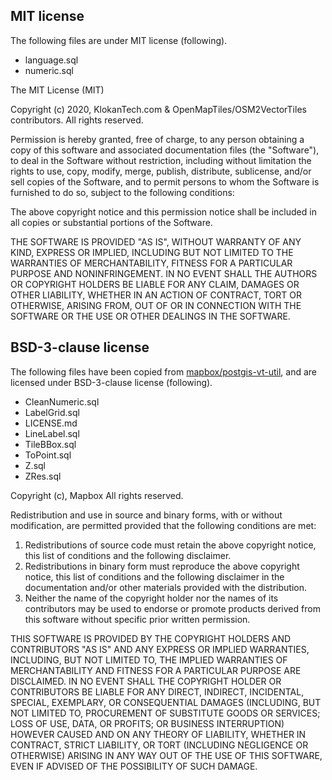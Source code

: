 ## MIT license
The following files are under MIT license (following).  

* language.sql
* numeric.sql

The MIT License (MIT)

Copyright (c) 2020, KlokanTech.com & OpenMapTiles/OSM2VectorTiles contributors.
All rights reserved.

Permission is hereby granted, free of charge, to any person obtaining a copy
of this software and associated documentation files (the "Software"), to deal
in the Software without restriction, including without limitation the rights
to use, copy, modify, merge, publish, distribute, sublicense, and/or sell
copies of the Software, and to permit persons to whom the Software is
furnished to do so, subject to the following conditions:

The above copyright notice and this permission notice shall be included in all
copies or substantial portions of the Software.

THE SOFTWARE IS PROVIDED "AS IS", WITHOUT WARRANTY OF ANY KIND, EXPRESS OR
IMPLIED, INCLUDING BUT NOT LIMITED TO THE WARRANTIES OF MERCHANTABILITY,
FITNESS FOR A PARTICULAR PURPOSE AND NONINFRINGEMENT. IN NO EVENT SHALL THE
AUTHORS OR COPYRIGHT HOLDERS BE LIABLE FOR ANY CLAIM, DAMAGES OR OTHER
LIABILITY, WHETHER IN AN ACTION OF CONTRACT, TORT OR OTHERWISE, ARISING FROM,
OUT OF OR IN CONNECTION WITH THE SOFTWARE OR THE USE OR OTHER DEALINGS IN THE
SOFTWARE.



## BSD-3-clause license
The following files have been copied from [mapbox/postgis-vt-util](https://github.com/mapbox/postgis-vt-util),
and are licensed under BSD-3-clause license (following).  

* CleanNumeric.sql
* LabelGrid.sql
* LICENSE.md
* LineLabel.sql
* TileBBox.sql
* ToPoint.sql
* Z.sql
* ZRes.sql


Copyright (c), Mapbox
All rights reserved.

Redistribution and use in source and binary forms, with or without modification,
are permitted provided that the following conditions are met:

1. Redistributions of source code must retain the above copyright notice, this
   list of conditions and the following disclaimer.
2. Redistributions in binary form must reproduce the above copyright notice, this
   list of conditions and the following disclaimer in the documentation and/or
   other materials provided with the distribution.
3. Neither the name of the copyright holder nor the names of its contributors may
   be used to endorse or promote products derived from this software without
   specific prior written permission.


THIS SOFTWARE IS PROVIDED BY THE COPYRIGHT HOLDERS AND CONTRIBUTORS "AS IS" AND
ANY EXPRESS OR IMPLIED WARRANTIES, INCLUDING, BUT NOT LIMITED TO, THE IMPLIED
WARRANTIES OF MERCHANTABILITY AND FITNESS FOR A PARTICULAR PURPOSE ARE
DISCLAIMED. IN NO EVENT SHALL THE COPYRIGHT HOLDER OR CONTRIBUTORS BE LIABLE FOR
ANY DIRECT, INDIRECT, INCIDENTAL, SPECIAL, EXEMPLARY, OR CONSEQUENTIAL DAMAGES
(INCLUDING, BUT NOT LIMITED TO, PROCUREMENT OF SUBSTITUTE GOODS OR SERVICES;
LOSS OF USE, DATA, OR PROFITS; OR BUSINESS INTERRUPTION) HOWEVER CAUSED AND ON
ANY THEORY OF LIABILITY, WHETHER IN CONTRACT, STRICT LIABILITY, OR TORT
(INCLUDING NEGLIGENCE OR OTHERWISE) ARISING IN ANY WAY OUT OF THE USE OF THIS
SOFTWARE, EVEN IF ADVISED OF THE POSSIBILITY OF SUCH DAMAGE.
